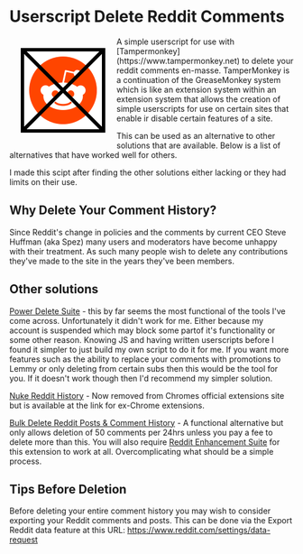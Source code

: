 # Userscript Delete Reddit Comments
<img align="left" src="reddit-clear-logo.png" style="padding:20px" />
A simple userscript for use with [Tampermonkey](https://www.tampermonkey.net) to delete your reddit comments en-masse. TamperMonkey is a continuation of the GreaseMonkey system which is like an extension system within an extension system that allows the creation of simple userscripts for use on certain sites that enable ir disable certain features of a site.

This can be used as an alternative to other solutions that are available. Below is a list of alternatives that have worked well for others.

I made this scipt after finding the other solutions either lacking or they had limits on their use.

## Why Delete Your Comment History?

Since Reddit's change in policies and the comments by current CEO Steve Huffman (aka Spez) many users and moderators have become unhappy with their treatment. As such many people wish to delete any contributions they've made to the site in the years they've been members.

## Other solutions

[Power Delete Suite](https://github.com/j0be/PowerDeleteSuite) - this by far seems the most functional of the tools I've come across. Unfortunately it didn't work for me. Either because my account is suspended which may block some partof it's functionality or some other reason. Knowing JS and having written userscripts before I found it simpler to just build my own script to do it for me. If you want more features such as the ability to replace your comments with promotions to Lemmy or only deleting from certain subs then this would be the tool for you. If it doesn't work though then I'd recommend my simpler solution.

[Nuke Reddit History](https://extpose.com/ext/aclagjkmidmkcdhkhlicmgkgmpgccaod/en) - Now removed from Chromes official extensions site but is available at the link for ex-Chrome extensions.

[Bulk Delete Reddit Posts & Comment History](https://chrome.google.com/webstore/detail/bulk-delete-reddit-posts/nbfdoajmaaohkohdnbpjakamhcaaleco/related) - A functional alternative but only allows deletion of 50 comments per 24hrs unless you pay a fee to delete more than this. You will also require [Reddit Enhancement Suite](https://redditenhancementsuite.com) for this extension to work at all. Overcomplicating what should be a simple process.

## Tips Before Deletion
Before deleting your entire comment history you may wish to consider exporting your Reddit comments and posts. This can be done via the Export Reddit data feature at this URL: https://www.reddit.com/settings/data-request